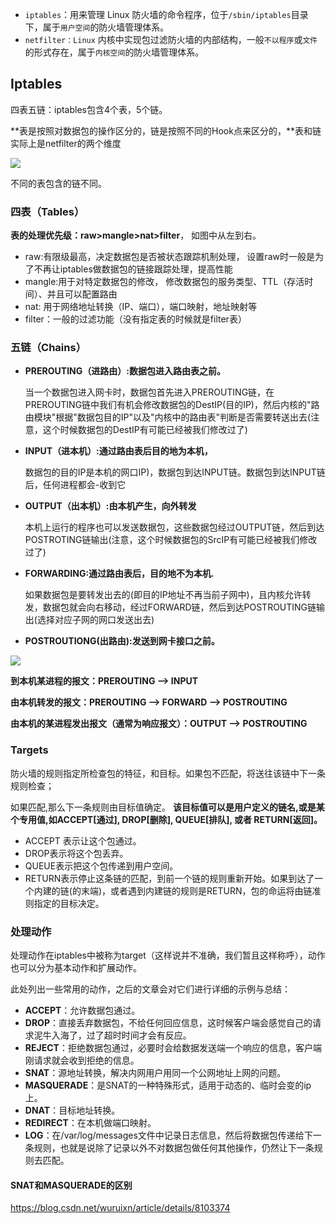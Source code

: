- `iptables`：用来管理 Linux 防火墙的命令程序，位于`/sbin/iptables`目录下，属于`用户空间`的防火墙管理体系。
- `netfilter：Linux` 内核中实现包过滤防火墙的内部结构，一般`不以程序`或`文件`的形式存在，属于`内核空间`的防火墙管理体系。



## Iptables

四表五链：iptables包含4个表，5个链。

**表是按照对数据包的操作区分的，链是按照不同的Hook点来区分的，**表和链实际上是netfilter的两个维度



![](https://images2015.cnblogs.com/blog/1124877/201703/1124877-20170313192222073-1011363533.png)

不同的表包含的链不同。



### 四表（Tables）

**表的处理优先级：raw>mangle>nat>filter**， 如图中从左到右。

* raw:有限级最高，决定数据包是否被状态跟踪机制处理， 设置raw时一般是为了不再让iptables做数据包的链接跟踪处理，提高性能
* mangle:用于对特定数据包的修改， 修改数据包的服务类型、TTL（存活时间）、并且可以配置路由
* nat: 用于网络地址转换（IP、端口），端口映射，地址映射等
* filter：一般的过滤功能（没有指定表的时候就是filter表）



### 五链（Chains）

- **PREROUTING（进路由）:数据包进入路由表之前。**

  当一个数据包进入网卡时，数据包首先进入PREROUTING链，在PREROUTING链中我们有机会修改数据包的DestIP(目的IP)，然后内核的"路由模块"根据"数据包目的IP"以及"内核中的路由表"判断是否需要转送出去(注意，这个时候数据包的DestIP有可能已经被我们修改过了)

- **INPUT（进本机）:通过路由表后目的地为本机，**

  数据包的目的IP是本机的网口IP)，数据包到达INPUT链。数据包到达INPUT链后，任何进程都会-收到它

- **OUTPUT（出本机）:由本机产生，向外转发**

  本机上运行的程序也可以发送数据包，这些数据包经过OUTPUT链，然后到达POSTROTING链输出(注意，这个时候数据包的SrcIP有可能已经被我们修改过了)

- **FORWARDING:通过路由表后，目的地不为本机.**

  如果数据包是要转发出去的(即目的IP地址不再当前子网中)，且内核允许转发，数据包就会向右移动，经过FORWARD链，然后到达POSTROUTING链输出(选择对应子网的网口发送出去)

- **POSTROUTIONG(出路由):发送到网卡接口之前。**

![](https://www.linuxidc.com/upload/2012_08/120807094039061.gif)



**到本机某进程的报文：PREROUTING --> INPUT**

**由本机转发的报文：PREROUTING --> FORWARD --> POSTROUTING**

**由本机的某进程发出报文（通常为响应报文）：OUTPUT --> POSTROUTING**



### Targets

防火墙的规则指定所检查包的特征，和目标。如果包不匹配，将送往该链中下一条规则检查；

如果匹配,那么下一条规则由目标值确定。 **该目标值可以是用户定义的链名,或是某个专用值,如ACCEPT[通过], DROP[删除], QUEUE[排队], 或者 RETURN[返回]。** 

* ACCEPT 表示让这个包通过。
* DROP表示将这个包丢弃。
* QUEUE表示把这个包传递到用户空间。
* RETURN表示停止这条链的匹配，到前一个链的规则重新开始。如果到达了一个内建的链(的末端)，或者遇到内建链的规则是RETURN，包的命运将由链准则指定的目标决定。





### 处理动作

处理动作在iptables中被称为target（这样说并不准确，我们暂且这样称呼），动作也可以分为基本动作和扩展动作。

此处列出一些常用的动作，之后的文章会对它们进行详细的示例与总结：

* **ACCEPT**：允许数据包通过。
* **DROP**：直接丢弃数据包，不给任何回应信息，这时候客户端会感觉自己的请求泥牛入海了，过了超时时间才会有反应。
* **REJECT**：拒绝数据包通过，必要时会给数据发送端一个响应的信息，客户端刚请求就会收到拒绝的信息。
* **SNAT**：源地址转换，解决内网用户用同一个公网地址上网的问题。
* **MASQUERADE**：是SNAT的一种特殊形式，适用于动态的、临时会变的ip上。
* **DNAT**：目标地址转换。
* **REDIRECT**：在本机做端口映射。
* **LOG**：在/var/log/messages文件中记录日志信息，然后将数据包传递给下一条规则，也就是说除了记录以外不对数据包做任何其他操作，仍然让下一条规则去匹配。



#### SNAT和MASQUERADE的区别

https://blog.csdn.net/wuruixn/article/details/8103374

